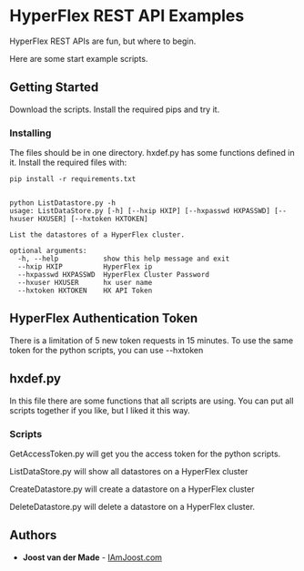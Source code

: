 # HyperFlex REST API Examples

HyperFlex REST APIs are fun, but where to begin.

Here are some start example scripts.


## Getting Started

Download the scripts. Install the required pips and try it.


### Installing

The files should be in one directory. hxdef.py has some functions defined in it.
Install the required files with:

```
pip install -r requirements.txt


python ListDatastore.py -h
usage: ListDataStore.py [-h] [--hxip HXIP] [--hxpasswd HXPASSWD] [--hxuser HXUSER] [--hxtoken HXTOKEN]

List the datastores of a HyperFlex cluster.

optional arguments:
  -h, --help           show this help message and exit
  --hxip HXIP          HyperFlex ip
  --hxpasswd HXPASSWD  HyperFlex Cluster Password
  --hxuser HXUSER      hx user name
  --hxtoken HXTOKEN    HX API Token
```

## HyperFlex Authentication Token
There is a limitation of 5 new token requests in 15 minutes. To use the same token for the python scripts, you can use --hxtoken <token>

## hxdef.py

In this file there are some functions that all scripts are using. You can put all scripts together if you like,
but I liked it this way.

### Scripts

GetAccessToken.py will get you the access token for the python scripts.

ListDataStore.py will show all datastores on a HyperFlex cluster

CreateDatastore.py will create a datastore on a HyperFlex cluster

DeleteDatastore.py will delete a datastore on a HyperFlex cluster.


## Authors

* **Joost van der Made** - [IAmJoost.com](https://iamjoost.com)
